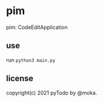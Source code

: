 # pim
pim: CodeEditApplication

## use
run <code>python3 main.py</code>

## license
copyright(c) 2021 pyTodo by @moka.
